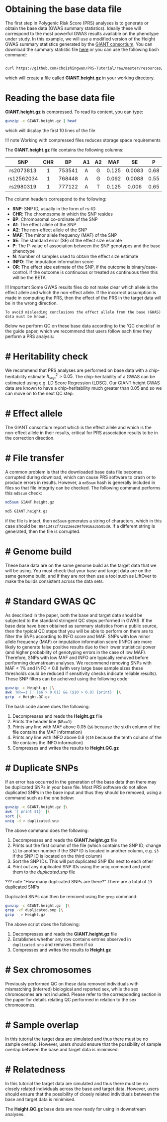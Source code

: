 # Obtaining the base data file
The first step in Polygenic Risk Score (PRS) analyses is to generate or obtain the base data (GWAS summary statistics). Ideally these will correspond to the most powerful GWAS results available on the phenotype under study. In this example, we will use a modified version of the Height GWAS summary statistics generated by the [GIANT consortium](https://portals.broadinstitute.org/collaboration/giant/index.php/GIANT_consortium_data_files#GWAS_Anthropometric_2014_Height). You can download the summary statistic file [here](https://github.com/choishingwan/PRS-Tutorial/raw/master/resources/GIANT.height.gz) or you can use the following bash command:
``` bash

curl https://github.com/choishingwan/PRS-Tutorial/raw/master/resources/GIANT.height.gz -L -O

```

which will create a file called **GIANT.height.gz** in your working directory. 

# Reading the base data file
**GIANT.height.gz** is compressed. To read its content, you can type:

```bash
gunzip -c GIANT.height.gz | head
```

which will display the first 10 lines of the file

!!! note
    Working with compressed files reduces storage space requirements

The **GIANT.height.gz** file contains the following columns:

|SNP|CHR|BP|A1|A2|MAF|SE|P|N|INFO|OR|
|:-:|:-:|:-:|:-:|:-:|:-:|:-:|:-:|:-:|:-:|:-:|
|rs2073813	|1	|753541	|A	|G	|0.125	|0.0083	|0.68	|69852	|0.866425782879888	|0.996605773454898|
rs12562034	|1	|768448	|A	|G	|0.092	|0.0088	|0.55	|88015	|0.917520990188678	|0.994714020220009|
rs2980319	|1	|777122	|A	|T	|0.125	|0.006	|0.65	|148975	|0.847126999058955	|0.997303641721713|

The column headers correspond to the following: 

- **SNP**: SNP ID, usually in the form of rs-ID
- **CHR**: The chromosome in which the SNP resides
- **BP**: Chromosomal co-ordinate of the SNP
- **A1**: The effect allele of the SNP
- **A2**: The non-effect allele of the SNP
- **MAF**: The minor allele frequency (MAF) of the SNP
- **SE**: The standard error (SE) of the effect size esimate
- **P**: The P-value of association between the SNP genotypes and the base phenotype
- **N**: Number of samples used to obtain the effect size estimate
- **INFO**: The imputation information score
- **OR**: The effect size estimate of the SNP, if the outcome is binary/case-control. If the outcome is continuous or treated as continuous then this will be the BETA

!!! Important
    Some GWAS results files do not make clear which allele is the effect allele and which the non-effect allele. 
    If the incorrect assumption is made in computing the PRS, then the effect of the PRS in the target data will be in the wrong direction.
    
    To avoid misleading conclusions the effect allele from the base (GWAS) data must be known.
    
    

Below we perform QC on these base data according to the 'QC checklist' in the guide paper, which we recommend that users follow each time they perform a PRS analysis:

# \# Heritability check
We recommend that PRS analyses are performed on base data with a chip-heritability estimate $h_{snp}^{2} > 0.05$. The chip-heritability of a GWAS can be estimated using e.g. LD Score Regression (LDSC). Our GIANT height GWAS data are known to have a chip-heritability much greater than 0.05 and so we can move on to the next QC step. 

# \# Effect allele
The GIANT consortium report which is the effect allele and which is the non-effect allele in their results, critical for PRS association results to be in the correction direction.

# \# File transfer

A common problem is that the downloaded base data file becomes 
corrupted during download, which can cause PRS software to crash 
or to produce errors in results. However, a `md5sum` hash is 
generally included in files so that file integrity can be checked. 
The following command performs this `md5sum` check: 

```bash tab="Linux"
md5sum GIANT.height.gz
```

```bash tab="OS X"
md5 GIANT.height.gz
```


if the file is intact, then `md5sum` generates a string of characters, which in this case should be: `88413472f72823ee294f0916a36505d9`. 
If a different string is generated, then the file is corrupted.

# \# Genome build
These base data are on the same genome build as the target data that we will be using. You must check that your base and target data are on the same genome build, and if they are not then use a tool such as LiftOver to make the builds consistent across the data sets.

# \# Standard GWAS QC
As described in the paper, both the base and target data should be subjected to the standard stringent QC steps performed in GWAS. If the base data have been obtained as summary statistics from a public source, then the typical QC steps that you will be able to perform on them are to filter the SNPs according to INFO score and MAF. SNPs with low minor allele frequency (MAF) or imputation information score (INFO) are more likely to generate false positive results due to their lower statistical power (and higher probability of genotyping errors in the case of low MAF). Therefore, SNPs with low MAF and INFO are typically removed before performing downstream analyses. We recommend removing SNPs with MAF < 1% and INFO < 0.8 (with very large base sample sizes these thresholds could be reduced if sensitivity checks indicate reliable results). These SNP filters can be acheived using the following code:

```bash
gunzip -c Height.gz |\
awk 'NR==1 || ($6 > 0.01) && ($10 > 0.8) {print}' |\
gzip  > Height.QC.gz
```

The bash code above does the following:
1. Decompresses and reads the **Height.gz** file
2. Prints the header line (`NR==1`)
3. Prints any line with MAF above 0.05 (`$6` because the sixth column of the file contains the MAF information)
4. Prints any line with INFO above 0.8 (`$10` because the tenth column of the file contains the INFO information)
5. Compresses and writes the results to **Height.QC.gz**

# \# Duplicate SNPs
If an error has occurred in the generation of the base data then there may be duplicated SNPs in your base file.
Most PRS software do not allow duplicated SNPs in the base input and thus they should be removed, using a command such as the one below: 

```bash
gunzip -c GIANT.height.gz |\
awk '{ print $1}' |\
sort |\
uniq -d > duplicated.snp
```

The above command does the following:

1. Decompresses and reads the **GIANT.height.gz** file
2. Prints out the first column of the file (which contains the SNP ID; change `$1` to another number if the SNP ID is located in another column, e.g. `$3` if the SNP ID is located on the third column)
3. Sort the SNP IDs. This will put duplicated SNP IDs next to each other
4. Print out any duplicated SNP IDs using the uniq command and print them to the *duplicated.snp* file


??? note "How many duplicated SNPs are there?"
    There are a total of `13` duplicated SNPs

Duplicated SNPs can then be removed using the `grep` command:
```bash
gunzip -c GIANT.height.gz  |\
grep -vf duplicated.snp |\
gzip - > Height.gz
```

The above script does the following:

1. Decompresses and reads the **GIANT.height.gz** file 
2. Establishes whether any row contains entries observed in `duplicated.snp` and removes them if so
3. Compresses and writes the results to **Height.gz**

# \# Sex chromosomes 
Previously performed QC on these data removed individuals with mismatching (inferred) biological and reported sex, while the sex chromosomes are not included. Please refer to the corresponding section in the paper for details relating QC performed in relation to the sex chromosomes. 

# \# Sample overlap
In this tutorial the target data are simulated and thus there must be no sample overlap. However, users should ensure that the possibility of sample overlap between the base and target data is minimised. 

# \# Relatedness
In this tutorial the target data are simulated and thus there must be no closely related individuals across the base and target data. However, users should ensure that the possibility of closely related individuals between the base and target data is minimised. 

The **Height.QC.gz** base data are now ready for using in downstream analyses.

    
